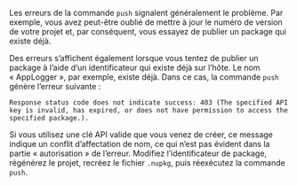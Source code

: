 Les erreurs de la commande `push` signalent généralement le problème. Par exemple, vous avez peut-être oublié de mettre à jour le numéro de version de votre projet et, par conséquent, vous essayez de publier un package qui existe déjà.

Des erreurs s’affichent également lorsque vous tentez de publier un package à l’aide d’un identificateur qui existe déjà sur l’hôte. Le nom « AppLogger », par exemple, existe déjà. Dans ce cas, la commande `push` génère l’erreur suivante :

```output
Response status code does not indicate success: 403 (The specified API key is invalid, has expired, or does not have permission to access the specified package.).
```

Si vous utilisez une clé API valide que vous venez de créer, ce message indique un conflit d’affectation de nom, ce qui n’est pas évident dans la partie « autorisation » de l’erreur. Modifiez l’identificateur de package, régénérez le projet, recréez le fichier `.nupkg`, puis réexécutez la commande `push`.